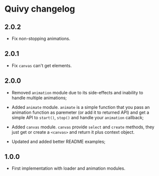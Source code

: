 # Quivy changelog

## 2.0.2
- Fix non-stopping animations.

## 2.0.1
- Fix `canvas` can't get elements.

## 2.0.0
- Removed `animation` module due to its side-effects and inability to handle
  multiple animations;

- Added `animate` module. `animate` is a simple function that you pass an
  animation function as paremeter (or add it to returned API) and get a simple
  API to `start()`, `stop()` and handle your `animation` callback;

- Added `canvas` module. `canvas` provide `select` and `create` methods, they
  just get or create a `<canvas>` and return it plus context object.

- Updated and added better README examples;

## 1.0.0
- First implementation with loader and animation modules.

